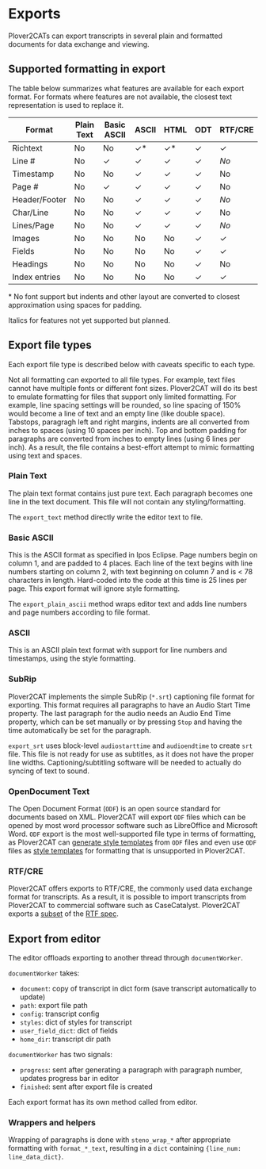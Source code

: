 # Exports

Plover2CATs can export transcripts in several plain and formatted documents for data exchange and viewing.

## Supported formatting in export

The table below summarizes what features are available for each export format. For formats where features are not available, the closest text representation is used to replace it.

Format        | Plain Text | Basic ASCII | ASCII     | HTML      | ODT     | RTF/CRE
---           | ---        | ---         | ---       | ---       | ---     | ---
Richtext      | No         | No          | &check;\* | &check;\* | &check; | &check;
Line \#       | No         | &check;     | &check;   | &check;   | &check; | *No*
Timestamp     | No         | No          | &check;   | &check;   | &check; | No
Page \#       | No         | &check;     | &check;   | &check;   | &check; | No
Header/Footer | No         | No          | &check;   | &check;   | &check; | *No*
Char/Line     | No         | No          | &check;   | &check;   | &check; | No
Lines/Page    | No         | No          | &check;   | &check;   | &check; | *No*
Images        | No         | No          | No        | No        | &check; | &check;
Fields        | No         | No          | No        | No        | &check; | &check;
Headings      | No         | No          | No        | No        | &check; | No
Index entries | No         | No          | No        | No        | &check; | &check;

\* No font support but indents and other layout are converted to closest approximation using spaces for padding.

Italics for features not yet supported but planned.

## Export file types

Each export file type is described below with caveats specific to each type.

Not all formatting can exported to all file types. For example, text files cannot have multiple fonts or different font sizes. Plover2CAT will do its best to emulate formatting for files that support only limited formatting. For example, line spacing settings will be rounded, so line spacing of 150% would become a line of text and an empty line (like double space). Tabstops, paragragh left and right margins, indents are all converted from inches to spaces (using 10 spaces per inch). Top and bottom padding for paragraphs are converted from inches to empty lines (using 6 lines per inch). As a result, the file contains a best-effort attempt to mimic formatting using text and spaces.

### Plain Text

The plain text format contains just pure text. Each paragraph becomes one line in the text document. This file will not contain any styling/formatting. 

The `export_text` method directly write the editor text to file.

### Basic ASCII

This is the ASCII format as specified in Ipos Eclipse. Page numbers begin on column 1, and are padded to 4 places. Each line of the text begins with line numbers starting on column 2, with text beginning on column 7 and is < 78 characters in length. Hard-coded into the code at this time is 25 lines per page. This export format will ignore style formatting.

The `export_plain_ascii` method wraps editor text and adds line numbers and page numbers according to file format.

### ASCII

This is an ASCII plain text format with support for line numbers and timestamps, using the style formatting.

### SubRip

Plover2CAT implements the simple SubRip (`*.srt`) captioning file format for exporting. This format requires all paragraphs to have an Audio Start Time property. The last paragraph for the audio needs an Audio End Time property, which can be set manually or by pressing `Stop` and having the time automatically be set for the paragraph. 

`export_srt` uses block-level `audiostarttime` and `audioendtime` to create `srt` file. This file is not ready for use as subtitles, as it does not have the proper line widths. Captioning/subtitling software will be needed to actually do syncing of text to sound.

### OpenDocument Text

The Open Document Format (`ODF`) is an open source standard for documents based on XML. Plover2CAT will export `ODF` files which can be opened by most word processor software such as LibreOffice and Microsoft Word. `ODF` export is the most well-supported file type in terms of formatting, as Plover2CAT can [generate style templates](howto/generatestyletemplate.md) from `ODF` files and even use `ODF` files as [style templates](../howto/generatestyletemplate.md) for formatting that is unsupported in Plover2CAT.

### RTF/CRE 

Plover2CAT offers exports to RTF/CRE, the commonly used data exchange format for transcripts. As a result, it is possible to import transcripts from Plover2CAT to commercial software such as CaseCatalyst. Plover2CAT exports a [subset](rtf_support.md) of the [RTF spec](https://web.archive.org/web/20201017075356/http://www.legalxml.org/workgroups/substantive/transcripts/cre-spec.htm).

## Export from editor

The editor offloads exporting to another thread through `documentWorker`.

`documentWorker` takes:

- `document`: copy of transcript in dict form (save transcript automatically to update)
- `path`: export file path
- `config`: transcript config
- `styles`: dict of styles for transcript
- `user_field_dict`: dict of fields
- `home_dir`: transcript dir path

`documentWorker` has two signals:

- `progress`: sent after generating a paragraph with paragraph number, updates progress bar in editor
- `finished`: sent after export file is created

Each export format has its own method called from editor.

### Wrappers and helpers

Wrapping of paragraphs is done with `steno_wrap_*` after appropriate formatting with `format_*_text`, resulting in a `dict` containing `{line_num: line_data_dict}`. 